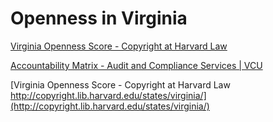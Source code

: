 # Openness in Virginia  

[Virginia Openness Score - Copyright at Harvard Law](http://copyright.lib.harvard.edu/states/virginia/)  


[Accountability Matrix - Audit and Compliance Services &#124; VCU](http://acs.vcu.edu/integrity-and-compliance-office/ethics-and-compliance-program/accountability-matrix/)  





[Virginia Openness Score - Copyright at Harvard Law http://copyright.lib.harvard.edu/states/virginia/](http://copyright.lib.harvard.edu/states/virginia/)  


